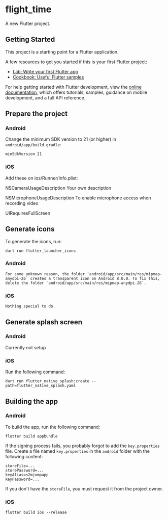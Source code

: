 # flight_time

A new Flutter project.

## Getting Started

This project is a starting point for a Flutter application.

A few resources to get you started if this is your first Flutter project:

- [Lab: Write your first Flutter app](https://docs.flutter.dev/get-started/codelab)
- [Cookbook: Useful Flutter samples](https://docs.flutter.dev/cookbook)

For help getting started with Flutter development, view the
[online documentation](https://docs.flutter.dev/), which offers tutorials,
samples, guidance on mobile development, and a full API reference.

## Prepare the project

### Android

Change the minimum SDK version to 21 (or higher) in `android/app/build.gradle`:

    minSdkVersion 21


### iOS

Add these on ios/Runner/Info.plist:

<key>NSCameraUsageDescription</key>
<string>Your own description</string>

<key>NSMicrophoneUsageDescription</key>
<string>To enable microphone access when recording video</string>

<key>UIRequiresFullScreen</key>
<true/>

## Generate icons

To generate the icons, run:

    dart run flutter_launcher_icons

### Android

    For some unknown reason, the folder `android/app/src/main/res/mipmap-anydpi-26` creates a transparent icon on Android 8.0.0. To fix this, delete the folder `android/app/src/main/res/mipmap-anydpi-26`.

### iOS

    Nothing special to do.

## Generate splash screen

### Android

Currently not setup

### iOS

Run the following command: 

    dart run flutter_native_splash:create --path=flutter_native_splash.yaml

## Building the app

### Android

To build the app, run the following command:

    flutter build appbundle

If the signing process fails, you probably forgot to add the `key.properties` file. Create a file named `key.properties` in the `android` folder with the following content:

    storeFile=...
    storePassword=...  
    keyAlias=s2mjumpapp
    keyPassword=...

If you don't have the `storeFile`, you must request it from the project owner.

### iOS

    flutter build ios --release